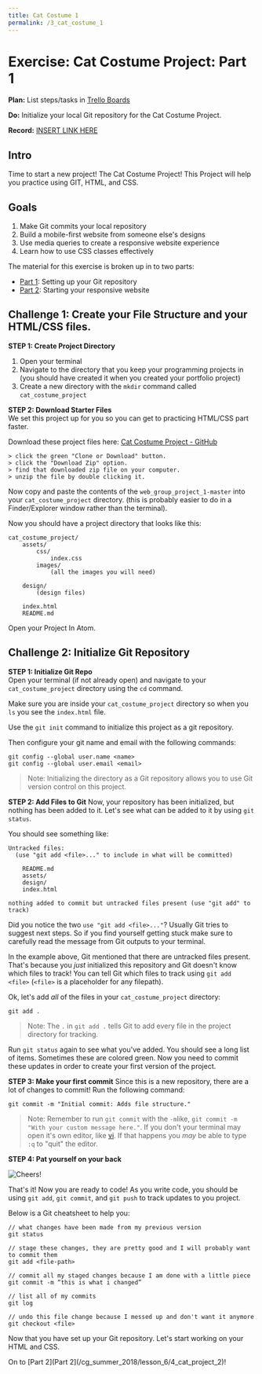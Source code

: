 ```yaml
---
title: Cat Costume 1
permalink: /3_cat_costume_1
---
```


# Exercise: Cat Costume Project: Part 1

**Plan:** List steps/tasks in [Trello Boards](https://trello.com/cg_webdev_ss_2018)

**Do:** Initialize your local Git repository for the Cat Costume Project.

**Record:** [INSERT LINK HERE](http://bomb.com)

## Intro
Time to start a new project! The Cat Costume Project! This Project will help you practice using GIT, HTML, and CSS.

## Goals
1. Make Git commits your local repository 
2. Build a mobile-first website from someone else's designs
3. Use media queries to create a responsive website experience
4. Learn how to use CSS classes effectively

The material for this exercise is broken up in to two parts:
- [Part 1](/cg_summer_2018/lesson_6/3_cat_project_1): Setting up your Git repository
- [Part 2](/cg_summer_2018/lesson_6/4_cat_project_2): Starting your responsive website

## Challenge 1: Create your File Structure and your HTML/CSS files.

**STEP 1: Create Project Directory**  
1. Open your terminal
2. Navigate to the directory that you keep your programming projects in (you should have created it when you created your portfolio project)
3. Create a new directory with the `mkdir` command called `cat_costume_project`

**STEP 2: Download Starter Files**  
We set this project up for you so you can get to practicing HTML/CSS part faster.

Download these project files here:
[Cat Costume Project - GitHub](https://github.com/castavridis/web_group_project_1)

    > click the green "Clone or Download" button.
    > click the "Download Zip" option.
    > find that downloaded zip file on your computer.
    > unzip the file by double clicking it.


Now copy and paste the contents of the `web_group_project_1-master` into your `cat_costume_project` directory. (this is probably easier to do in a Finder/Explorer window rather than the terminal).

Now you should have a project directory that looks like this:

```
cat_costume_project/
    assets/
        css/
            index.css
        images/
            (all the images you will need)

    design/
        (design files)

    index.html
    README.md
```
Open your Project In Atom.


## Challenge 2: Initialize Git Repository

**STEP 1: Initialize Git Repo**  
Open your terminal (if not already open) and navigate to your `cat_costume_project` directory using the `cd` command.

Make sure you are inside your `cat_costume_project` directory so when you `ls` you see the `index.html` file.

Use the `git init` command to initialize this project as a git repository.

Then configure your git name and email with the following commands:

```
git config --global user.name <name>
git config --global user.email <email>
```

> Note: Initializing the directory as a Git repository allows you to use Git version control on this project.

**STEP 2: Add Files to Git**
Now, your repository has been initialized, but nothing has been added to it. Let's see what can be added to it by using `git status`.

You should see something like:

```
Untracked files:
  (use "git add <file>..." to include in what will be committed)

    README.md
    assets/
    design/
    index.html

nothing added to commit but untracked files present (use "git add" to track)
```

Did you notice the two `use "git add <file>..."`? Usually Git tries to suggest next steps. So if you find yourself getting stuck make sure to carefully read the message from Git outputs to your terminal.

In the example above, Git mentioned that there are untracked files present. That's because you _just_ initialized this repository and Git doesn't know which files to track! You can tell Git which files to track using `git add <file>` (`<file>` is a placeholder for any filepath).

Ok, let's add _all_ of the files in your `cat_costume_project` directory:

```
git add .
```

> Note: The `.` in `git add .` tells Git to add every file in the project directory for tracking.

Run `git status` again to see what you've added. You should see a long list of items. Sometimes these are colored green. Now you need to commit these updates in order to create your first version of the project.

**STEP 3: Make your first commit**
Since this is a new repository, there are a lot of changes to commit! Run the following command:

```
git commit -m "Initial commit: Adds file structure."
```

> Note: Remember to run `git commit` with the `-m`like, `git commit -m "With your custom message here."`. If you don't your terminal may open it's own editor, like [vi](https://en.wikipedia.org/wiki/Vi). If that happens you _may_ be able to type `:q` to "quit" the editor.

**STEP 4: Pat yourself on your back**

![Cheers!](https://media.giphy.com/media/609o8uNjasiJO/giphy.gif)

That's it! Now you are ready to code! As you write code, you should be using `git add`, `git commit`, and `git push` to track updates to you project.

Below is a Git cheatsheet to help you:

```
// what changes have been made from my previous version
git status

// stage these changes, they are pretty good and I will probably want to commit them
git add <file-path>

// commit all my staged changes because I am done with a little piece
git commit -m “this is what i changed”

// list all of my commits
git log

// undo this file change because I messed up and don't want it anymore
git checkout <file>

```

Now that you have set up your Git repository. Let's start working on your HTML and CSS.

On to [Part 2](Part 2](/cg_summer_2018/lesson_6/4_cat_project_2)!
